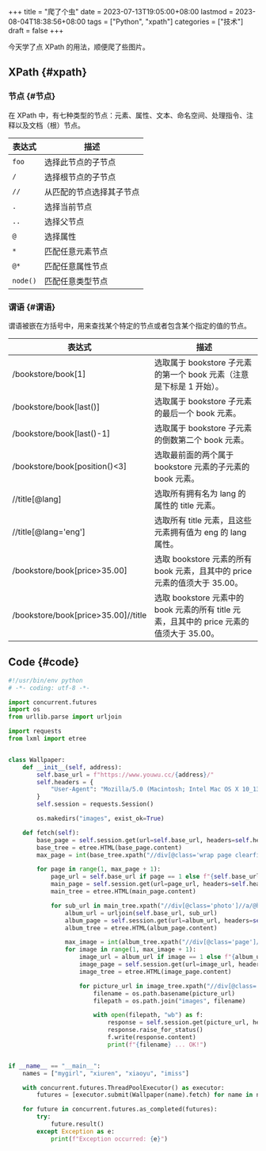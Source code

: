 +++
title = "爬了个虫"
date = 2023-07-13T19:05:00+08:00
lastmod = 2023-08-04T18:38:56+08:00
tags = ["Python", "xpath"]
categories = ["技术"]
draft = false
+++

今天学了点 XPath 的用法，顺便爬了些图片。 <br/>

<!--more-->


## XPath {#xpath}


### 节点 {#节点}

在 XPath 中，有七种类型的节点：元素、属性、文本、命名空间、处理指令、注释以及文档（根）节点。 <br/>

| 表达式   | 描述         |
|-------|------------|
| `foo`    | 选择此节点的子节点 |
| `/`      | 选择根节点的子节点 |
| `//`     | 从匹配的节点选择其子节点 |
| `.`      | 选择当前节点 |
| `..`     | 选择父节点   |
| `@`      | 选择属性     |
| `*`      | 匹配任意元素节点 |
| `@*`     | 匹配任意属性节点 |
| `node()` | 匹配任意类型节点 |


### 谓语 {#谓语}

谓语被嵌在方括号中，用来查找某个特定的节点或者包含某个指定的值的节点。 <br/>

| 表达式                                 | 描述                                                            |
|-------------------------------------|---------------------------------------------------------------|
| /bookstore/book[1]                     | 选取属于 bookstore 子元素的第一个 book 元素（注意是下标是 1 开始）。 |
| /bookstore/book[last()]                | 选取属于 bookstore 子元素的最后一个 book 元素。                 |
| /bookstore/book[last()-1]              | 选取属于 bookstore 子元素的倒数第二个 book 元素。               |
| /bookstore/book[position()&lt;3]       | 选取最前面的两个属于 bookstore 元素的子元素的 book 元素。       |
| //title[@lang]                         | 选取所有拥有名为 lang 的属性的 title 元素。                     |
| //title[@lang='eng']                   | 选取所有 title 元素，且这些元素拥有值为 eng 的 lang 属性。      |
| /bookstore/book[price&gt;35.00]        | 选取 bookstore 元素的所有 book 元素，且其中的 price 元素的值须大于 35.00。 |
| /bookstore/book[price&gt;35.00]//title | 选取 bookstore 元素中的 book 元素的所有 title 元素，且其中的 price 元素的值须大于 35.00。 |


## Code {#code}

```python
#!/usr/bin/env python
# -*- coding: utf-8 -*-

import concurrent.futures
import os
from urllib.parse import urljoin

import requests
from lxml import etree


class Wallpaper:
    def __init__(self, address):
        self.base_url = f"https://www.youwu.cc/{address}/"
        self.headers = {
            "User-Agent": "Mozilla/5.0 (Macintosh; Intel Mac OS X 10_13_3) AppleWebKit/537.36 (KHTML, like Gecko) Chrome/65.0.3325.162 Safari/537.36"
        }
        self.session = requests.Session()

        os.makedirs("images", exist_ok=True)

    def fetch(self):
        base_page = self.session.get(url=self.base_url, headers=self.headers)
        base_tree = etree.HTML(base_page.content)
        max_page = int(base_tree.xpath("//div[@class='wrap page clearfix']/a[1]/text()")[0][2:])

        for page in range(1, max_page + 1):
            page_url = self.base_url if page == 1 else f"{self.base_url}index_{page}.html"
            main_page = self.session.get(url=page_url, headers=self.headers)
            main_tree = etree.HTML(main_page.content)

            for sub_url in main_tree.xpath("//div[@class='photo']//a/@href"):
                album_url = urljoin(self.base_url, sub_url)
                album_page = self.session.get(url=album_url, headers=self.headers)
                album_tree = etree.HTML(album_page.content)

                max_image = int(album_tree.xpath("//div[@class='page']//a[1]/text()")[0][2:])
                for image in range(1, max_image + 1):
                    image_url = album_url if image == 1 else f"{album_url[:-5]}_{image}.html"
                    image_page = self.session.get(url=image_url, headers=self.headers)
                    image_tree = etree.HTML(image_page.content)

                    for picture_url in image_tree.xpath("//div[@class='photo']/a/img/@src"):
                        filename = os.path.basename(picture_url)
                        filepath = os.path.join("images", filename)

                        with open(filepath, "wb") as f:
                            response = self.session.get(picture_url, headers=self.headers)
                            response.raise_for_status()
                            f.write(response.content)
                            print(f"{filename} ... OK!")


if __name__ == "__main__":
    names = ["mygirl", "xiuren", "xiaoyu", "imiss"]

    with concurrent.futures.ThreadPoolExecutor() as executor:
        futures = [executor.submit(Wallpaper(name).fetch) for name in names]

    for future in concurrent.futures.as_completed(futures):
        try:
            future.result()
        except Exception as e:
            print(f"Exception occurred: {e}")
```

